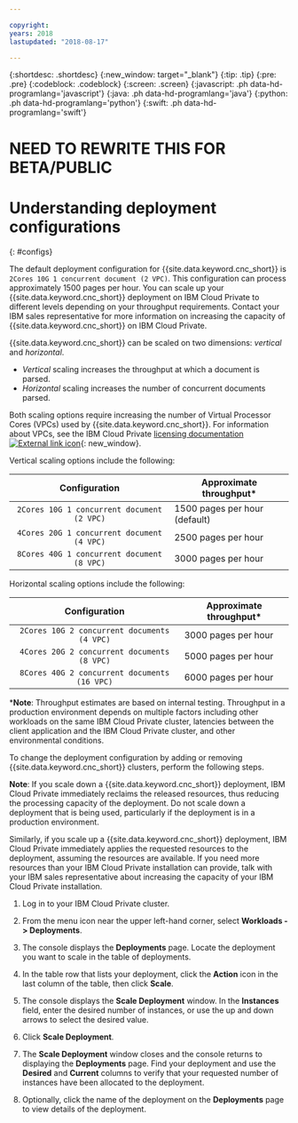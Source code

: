 ```yaml
---

copyright:
years: 2018
lastupdated: "2018-08-17"

---
```


{:shortdesc: .shortdesc}
{:new_window: target="_blank"}
{:tip: .tip}
{:pre: .pre}
{:codeblock: .codeblock}
{:screen: .screen}
{:javascript: .ph data-hd-programlang='javascript'}
{:java: .ph data-hd-programlang='java'}
{:python: .ph data-hd-programlang='python'}
{:swift: .ph data-hd-programlang='swift'}

# NEED TO REWRITE THIS FOR BETA/PUBLIC

# Understanding deployment configurations
{: #configs}

The default deployment configuration for {{site.data.keyword.cnc_short}} is `2Cores 10G 1 concurrent document (2 VPC)`. This configuration can process approximately 1500 pages per hour. You can scale up your {{site.data.keyword.cnc_short}} deployment on IBM Cloud Private to different levels depending on your throughput requirements. Contact your IBM sales representative for more information on increasing the capacity of {{site.data.keyword.cnc_short}} on IBM Cloud Private.

{{site.data.keyword.cnc_short}} can be scaled on two dimensions: _vertical_ and _horizontal_.

 - _Vertical_ scaling increases the throughput at which a document is parsed.
 - _Horizontal_ scaling increases the number of concurrent documents parsed.

Both scaling options require increasing the number of Virtual Processor Cores (VPCs) used by {{site.data.keyword.cnc_short}}. For information about VPCs, see the IBM Cloud Private [licensing documentation ![External link icon](../../icons/launch-glyph.svg "External link icon")](https://www.ibm.com/support/knowledgecenter/SSBS6K_2.1.0/manage_cluster/licensing.html){: new_window}.

Vertical scaling options include the following:

| Configuration                             |Approximate throughput*         |
|:-----------------------------------------:|--------------------------------|
|`2Cores 10G 1 concurrent document (2 VPC)` |1500 pages per hour (default)   |
|`4Cores 20G 1 concurrent document (4 VPC)` |2500 pages per hour             |
|`8Cores 40G 1 concurrent document (8 VPC)` |3000 pages per hour             |

Horizontal scaling options include the following:

| Configuration                               |Approximate throughput*         |
|:-------------------------------------------:|--------------------------------|
|`2Cores 10G 2 concurrent documents (4 VPC)`  |3000 pages per hour             |
|`4Cores 20G 2 concurrent documents (8 VPC)`  |5000 pages per hour             |
|`8Cores 40G 2 concurrent documents (16 VPC)` |6000 pages per hour             |

\***Note**: Throughput estimates are based on internal testing. Throughput in a production environment depends on multiple factors including other workloads on the same IBM Cloud Private cluster, latencies between the client application and the IBM Cloud Private cluster, and other environmental conditions.

To change the deployment configuration by adding or removing {{site.data.keyword.cnc_short}} clusters, perform the following steps.

**Note**: If you scale down a {{site.data.keyword.cnc_short}} deployment, IBM Cloud Private immediately reclaims the released resources, thus reducing the processing capacity of the deployment. Do not scale down a deployment that is being used, particularly if the deployment is in a production environment.
	
Similarly, if you scale up a {{site.data.keyword.cnc_short}} deployment, IBM Cloud Private immediately applies the requested resources to the deployment, assuming the resources are available. If you need more resources than your IBM Cloud Private installation can provide, talk with your IBM sales representative about increasing the capacity of your IBM Cloud Private installation.

  1. Log in to your IBM Cloud Private cluster.

  1. From the menu icon near the upper left-hand corner, select **Workloads -> Deployments**.
  
  1. The console displays the **Deployments** page. Locate the deployment you want to scale in the table of deployments.
  
  1. In the table row that lists your deployment, click the **Action** icon in the last column of the table, then click **Scale**.
  
  1. The console displays the **Scale Deployment** window. In the **Instances** field, enter the desired number of instances, or use the up and down arrows to select the desired value.
  
  1. Click **Scale Deployment**.
  
  1. The **Scale Deployment** window closes and the console returns to displaying the **Deployments** page. Find your deployment and use the **Desired** and **Current** columns to verify that your requested number of instances have been allocated to the deployment.
  
  1. Optionally, click the name of the deployment on the **Deployments** page to view details of the deployment.
  
  

